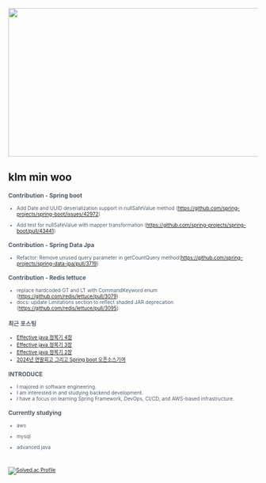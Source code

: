 
<div align="center">
  
<a href="https://github.com/devxb/gitanimals">
<img
  src="https://render.gitanimals.org/farms/minwoo1999"
  width="600"
  height="300"
/>
</a>
</div>



## klm min woo

<span style="color:#4E5968; font-size:10px;">

### Contribution - Spring boot
- Add Date and UUID deserialization support in nullSafeValue method (https://github.com/spring-projects/spring-boot/issues/42972)

- Add test for nullSafeValue with mapper transformation (https://github.com/spring-projects/spring-boot/pull/43441)

### Contribution - Spring Data Jpa
- Refactor: Remove unused query parameter in getCountQuery method(https://github.com/spring-projects/spring-data-jpa/pull/3719)

### Contribution - Redis lettuce

- replace hardcoded GT and LT with CommandKeyword enum (https://github.com/redis/lettuce/pull/3079)
- docs: update Limitations section to reflect shaded JAR deprecation (https://github.com/redis/lettuce/pull/3095)

### 최근 포스팅
<span style="color:#4E5968; font-size:10px;">

- [Effective java 정복기 4장](https://minwoo-it-factory.tistory.com/entry/Effective-java-%EC%A0%95%EB%B3%B5%EA%B8%B0-4%EC%9E%A5)<br>
- [Effective java 정복기 3장](https://minwoo-it-factory.tistory.com/entry/Effective-java-%EC%A0%95%EB%B3%B5%EA%B8%B0-2%EC%9E%A5)<br>
- [Effective java 정복기 2장](https://minwoo-it-factory.tistory.com/entry/%EC%B7%A8%EB%BD%80%EA%B8%B0%EB%85%90-Effective-java-%EC%A0%95%EB%B3%B5%EA%B8%B0)<br>
- [2024년 연말회고 그리고 Spring boot 오픈소스기여](https://minwoo-it-factory.tistory.com/entry/2024%EB%85%84-%EC%97%B0%EB%A7%90%ED%9A%8C%EA%B3%A0)<br>


### INTRODUCE
<span style="color:#4E5968; font-size:10px;">

  
- I majored in software engineering.
- I am interested in and studying backend development.
- I have a focus on learning Spring Framework, DevOps, CI/CD, and AWS-based infrastructure.

### Currently studying 
<span style="color:#4E5968; font-size:10px;">

* aws

* mysql
 
* advanced java


<br><br>
[![Solved.ac Profile](http://mazassumnida.wtf/api/v2/generate_badge?boj=kbsserver)](https://solved.ac/kbsserver/)
</div>
